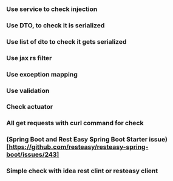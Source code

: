 ### Use service to check injection

### Use DTO, to check it is serialized

### Use list of dto to check it gets serialized

### Use jax rs filter

### Use exception mapping

### Use validation

### Check actuator

### All get requests with curl command for check

### (Spring Boot and Rest Easy Spring Boot Starter issue)[https://github.com/resteasy/resteasy-spring-boot/issues/243]

### Simple check with idea rest clint or resteasy client

